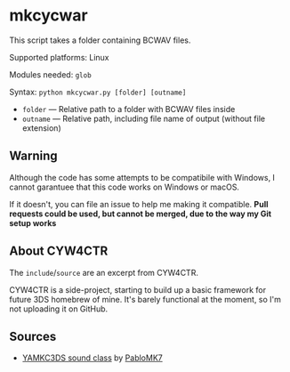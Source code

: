 # mkcycwar

This script takes a folder containing BCWAV files.

Supported platforms: Linux

Modules needed: `glob`

Syntax: `python mkcycwar.py [folder] [outname]`

- `folder` — Relative path to a folder with BCWAV files inside
- `outname` — Relative path, including file name of output (without file extension)

## Warning

Although the code has some attempts to be compatibile with Windows, I cannot garantuee that this code works on Windows or macOS.

If it doesn't, you can file an issue to help me making it compatible. **Pull requests could be used, but cannot be merged, due to the way my Git setup works**

## About CYW4CTR

The `include`/`source` are an excerpt from CYW4CTR.

CYW4CTR is a side-project, starting to build up a basic framework for future 3DS homebrew of mine. It's barely functional at the moment, so I'm not uploading it on GitHub.

## Sources

- [YAMKC3DS sound class](https://github.com/PabloMK7/YAMKC_3DS/blob/main/source/Sound.cpp) by [PabloMK7](https://github.com/PabloMK7)

